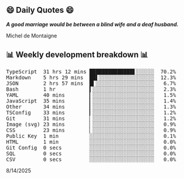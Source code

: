 ## 😄 Daily Quotes 😄

_**A good marriage would be between a blind wife and a deaf husband.**_

Michel de Montaigne



## 📊 Weekly development breakdown 📊

<pre>TypeScript  31 hrs 12 mins ██████████████▋░░░░░░  70.2%
Markdown    5 hrs 29 mins  ██▌░░░░░░░░░░░░░░░░░░  12.3%
JSON        2 hrs 57 mins  █▍░░░░░░░░░░░░░░░░░░░   6.7%
Bash        1 hr           ▍░░░░░░░░░░░░░░░░░░░░   2.3%
YAML        40 mins        ▎░░░░░░░░░░░░░░░░░░░░   1.5%
JavaScript  35 mins        ▎░░░░░░░░░░░░░░░░░░░░   1.4%
Other       34 mins        ▎░░░░░░░░░░░░░░░░░░░░   1.3%
TSConfig    33 mins        ▎░░░░░░░░░░░░░░░░░░░░   1.2%
Git         31 mins        ▏░░░░░░░░░░░░░░░░░░░░   1.2%
Image (svg) 23 mins        ▏░░░░░░░░░░░░░░░░░░░░   0.9%
CSS         23 mins        ▏░░░░░░░░░░░░░░░░░░░░   0.9%
Public Key  1 min          ░░░░░░░░░░░░░░░░░░░░░   0.1%
HTML        1 min          ░░░░░░░░░░░░░░░░░░░░░   0.0%
Git Config  0 secs         ░░░░░░░░░░░░░░░░░░░░░   0.0%
SQL         0 secs         ░░░░░░░░░░░░░░░░░░░░░   0.0%
CSV         0 secs         ░░░░░░░░░░░░░░░░░░░░░   0.0%</pre>

8/14/2025